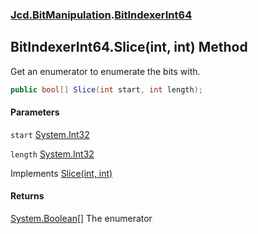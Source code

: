 ### [Jcd.BitManipulation](Jcd.BitManipulation.md 'Jcd.BitManipulation').[BitIndexerInt64](Jcd.BitManipulation.BitIndexerInt64.md 'Jcd.BitManipulation.BitIndexerInt64')

## BitIndexerInt64.Slice(int, int) Method

Get an enumerator to enumerate the bits with.

```csharp
public bool[] Slice(int start, int length);
```
#### Parameters

<a name='Jcd.BitManipulation.BitIndexerInt64.Slice(int,int).start'></a>

`start` [System.Int32](https://docs.microsoft.com/en-us/dotnet/api/System.Int32 'System.Int32')

<a name='Jcd.BitManipulation.BitIndexerInt64.Slice(int,int).length'></a>

`length` [System.Int32](https://docs.microsoft.com/en-us/dotnet/api/System.Int32 'System.Int32')

Implements [Slice(int, int)](Jcd.BitManipulation.IBitIndexer.Slice(int,int).md 'Jcd.BitManipulation.IBitIndexer.Slice(int, int)')

#### Returns

[System.Boolean](https://docs.microsoft.com/en-us/dotnet/api/System.Boolean 'System.Boolean')[[]](https://docs.microsoft.com/en-us/dotnet/api/System.Array 'System.Array')
The enumerator